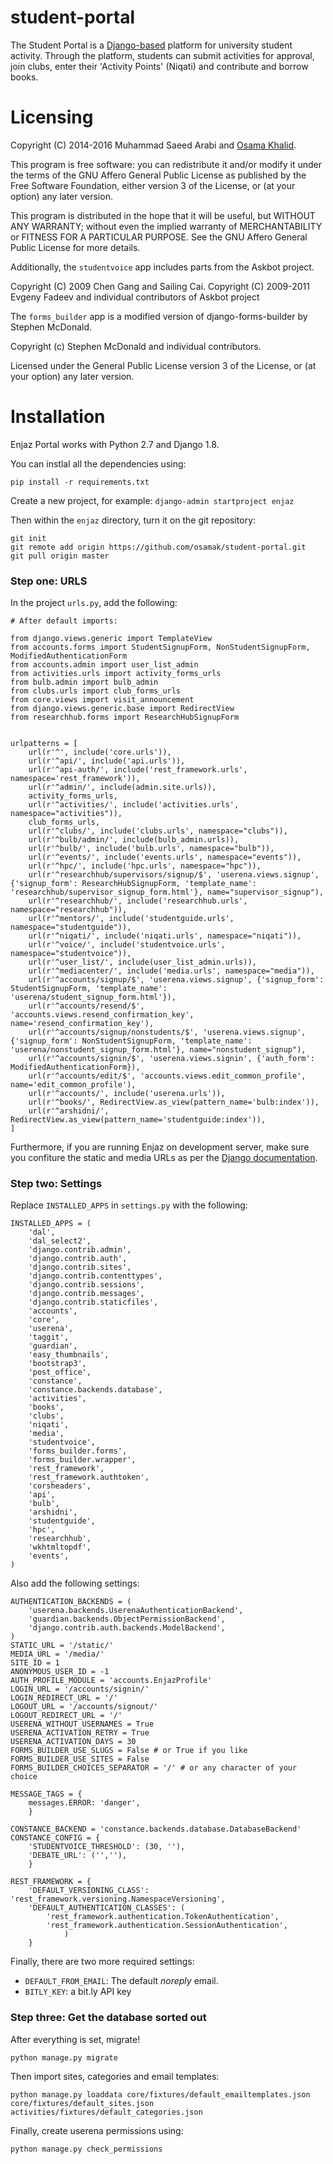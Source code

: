 student-portal
==============

The Student Portal is a [Django-based](https://www.djangoproject.com)
platform for university student activity.  Through the platform,
students can submit activities for approval, join clubs, enter their
'Activity Points' (Niqati) and contribute and borrow books.

# Licensing

Copyright (C) 2014-2016 Muhammad Saeed Arabi and [Osama Khalid](https://osamakhalid.com).

This program is free software: you can redistribute it and/or modify
it under the terms of the GNU Affero General Public License as
published by the Free Software Foundation, either version 3 of the
License, or (at your option) any later version.

This program is distributed in the hope that it will be useful, but
WITHOUT ANY WARRANTY; without even the implied warranty of
MERCHANTABILITY or FITNESS FOR A PARTICULAR PURPOSE.  See the GNU
Affero General Public License for more details.


Additionally, the `studentvoice` app includes parts from the Askbot
project.

Copyright (C) 2009 Chen Gang and Sailing Cai.
Copyright (C) 2009-2011 Evgeny Fadeev and individual contributors of Askbot project

The `forms_builder` app is a modified version of django-forms-builder by Stephen McDonald.

Copyright (c) Stephen McDonald and individual contributors.

Licensed under the General Public License version 3 of the License, or
(at your option) any later version.

# Installation 

Enjaz Portal works with Python 2.7 and Django 1.8.

You can instlal all the dependencies  using:

```pip install -r requirements.txt```

Create a new project, for example:
```django-admin startproject enjaz```

Then within the `enjaz` directory, turn it on the git repository:

```
git init
git remote add origin https://github.com/osamak/student-portal.git
git pull origin master
```

### Step one: URLS
In the project `urls.py`, add the following:
```
# After default imports:

from django.views.generic import TemplateView
from accounts.forms import StudentSignupForm, NonStudentSignupForm, ModifiedAuthenticationForm
from accounts.admin import user_list_admin
from activities.urls import activity_forms_urls
from bulb.admin import bulb_admin
from clubs.urls import club_forms_urls
from core.views import visit_announcement
from django.views.generic.base import RedirectView
from researchhub.forms import ResearchHubSignupForm


urlpatterns = [
    url(r'^', include('core.urls')),
    url(r'^api/', include('api.urls')),
    url(r'^api-auth/', include('rest_framework.urls', namespace='rest_framework')),
    url(r'^admin/', include(admin.site.urls)),
    activity_forms_urls,
    url(r'^activities/', include('activities.urls', namespace="activities")),
    club_forms_urls,
    url(r'^clubs/', include('clubs.urls', namespace="clubs")),
    url(r'^bulb/admin/', include(bulb_admin.urls)),
    url(r'^bulb/', include('bulb.urls', namespace="bulb")),
    url(r'^events/', include('events.urls', namespace="events")),
    url(r'^hpc/', include('hpc.urls', namespace="hpc")),
    url(r'^researchhub/supervisors/signup/$', 'userena.views.signup', {'signup_form': ResearchHubSignupForm, 'template_name': 'researchhub/supervisor_signup_form.html'}, name="supervisor_signup"),
    url(r'^researchhub/', include('researchhub.urls', namespace="researchhub")),
    url(r'^mentors/', include('studentguide.urls', namespace="studentguide")),
    url(r'^niqati/', include('niqati.urls', namespace="niqati")),
    url(r'^voice/', include('studentvoice.urls', namespace="studentvoice")),
    url(r'^user_list/', include(user_list_admin.urls)),
    url(r'^mediacenter/', include('media.urls', namespace="media")),
    url(r'^accounts/signup/$', 'userena.views.signup', {'signup_form': StudentSignupForm, 'template_name': 'userena/student_signup_form.html'}),
    url(r'^accounts/resend/$', 'accounts.views.resend_confirmation_key', name='resend_confirmation_key'),
    url(r'^accounts/signup/nonstudents/$', 'userena.views.signup', {'signup_form': NonStudentSignupForm, 'template_name': 'userena/nonstudent_signup_form.html'}, name="nonstudent_signup"),
    url(r'^accounts/signin/$', 'userena.views.signin', {'auth_form': ModifiedAuthenticationForm}),
    url(r'^accounts/edit/$', 'accounts.views.edit_common_profile', name='edit_common_profile'),
    url(r'^accounts/', include('userena.urls')),
    url(r'^books/', RedirectView.as_view(pattern_name='bulb:index')),
    url(r'^arshidni/', RedirectView.as_view(pattern_name='studentguide:index')),
]
```


Furthermore, if you are running Enjaz on development server, make sure
you confiture the static and media URLs as per the [Django documentation](https://docs.djangoproject.com/en/1.8/howto/static-files/#serving-static-files-during-development).

### Step two: Settings

Replace `INSTALLED_APPS` in `settings.py` with the following:
```
INSTALLED_APPS = (
    'dal',
    'dal_select2',
    'django.contrib.admin',
    'django.contrib.auth',
    'django.contrib.sites',
    'django.contrib.contenttypes',
    'django.contrib.sessions',
    'django.contrib.messages',
    'django.contrib.staticfiles',
    'accounts',
    'core',
    'userena',
    'taggit',
    'guardian',
    'easy_thumbnails',
    'bootstrap3',
    'post_office',
    'constance',
    'constance.backends.database',
    'activities',
    'books',
    'clubs',
    'niqati',
    'media',
    'studentvoice',
    'forms_builder.forms',
    'forms_builder.wrapper',
    'rest_framework',
    'rest_framework.authtoken',
    'corsheaders',
    'api',
    'bulb',
    'arshidni',
    'studentguide',
    'hpc',
    'researchhub',
    'wkhtmltopdf',
    'events',
)
```

Also add the following settings:
```
AUTHENTICATION_BACKENDS = (
    'userena.backends.UserenaAuthenticationBackend',
    'guardian.backends.ObjectPermissionBackend',
    'django.contrib.auth.backends.ModelBackend',
)
STATIC_URL = '/static/'
MEDIA_URL = '/media/'
SITE_ID = 1
ANONYMOUS_USER_ID = -1
AUTH_PROFILE_MODULE = 'accounts.EnjazProfile'
LOGIN_URL = '/accounts/signin/'
LOGIN_REDIRECT_URL = '/'
LOGOUT_URL = '/accounts/signout/'
LOGOUT_REDIRECT_URL = '/'
USERENA_WITHOUT_USERNAMES = True
USERENA_ACTIVATION_RETRY = True
USERENA_ACTIVATION_DAYS = 30
FORMS_BUILDER_USE_SLUGS = False # or True if you like
FORMS_BUILDER_USE_SITES = False
FORMS_BUILDER_CHOICES_SEPARATOR = '/' # or any character of your choice

MESSAGE_TAGS = {
    messages.ERROR: 'danger',
    }

CONSTANCE_BACKEND = 'constance.backends.database.DatabaseBackend'
CONSTANCE_CONFIG = {
    'STUDENTVOICE_THRESHOLD': (30, ''),
    'DEBATE_URL': ('',''),
    }

REST_FRAMEWORK = {
    'DEFAULT_VERSIONING_CLASS': 'rest_framework.versioning.NamespaceVersioning',
    'DEFAULT_AUTHENTICATION_CLASSES': (
        'rest_framework.authentication.TokenAuthentication',
        'rest_framework.authentication.SessionAuthentication',
            )
    }

```

Finally, there are two more required settings:
* `DEFAULT_FROM_EMAIL`: The default _noreply_ email.
* `BITLY_KEY`: a bit.ly API key


### Step three: Get the database sorted out

After everything is set, migrate!

```python manage.py migrate```

Then import sites, categories and email templates:

```python manage.py loaddata core/fixtures/default_emailtemplates.json core/fixtures/default_sites.json activities/fixtures/default_categories.json```

Finally, create userena permissions using:

```python manage.py check_permissions```

